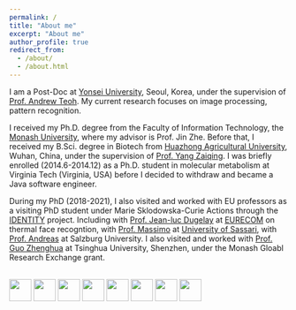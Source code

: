 ```yaml
---
permalink: /
title: "About me"
excerpt: "About me"
author_profile: true
redirect_from: 
  - /about/
  - /about.html
---
```



I am a Post-Doc at [Yonsei University](https://www.yonsei.ac.kr/), Seoul, Korea, under the supervision of [Prof. Andrew Teoh](https://scholar.google.com/citations?user=ueRkvQMAAAAJ&hl=en). My current research focuses on image processing, pattern recognition. 

I received my Ph.D. degree from the Faculty of Information Technology, the [Monash University](https://monash.edu/), where my advisor is Prof. Jin Zhe. 
Before that, I received my B.Sci. degree in Biotech from [Huazhong Agricultural University](http://www.hzau.edu.cn/), Wuhan, China, under the supervision of [Prof. Yang Zaiqing](https://lst.hzau.edu.cn/szdw/txjzg.htm). 
I was briefly enrolled (2014.6-2014.12) as a Ph.D. student in molecular metabolism at Virginia Tech (Virginia, USA) before I decided to withdraw and became a Java software engineer. 

During my PhD (2018-2021), I also visited and worked with EU professors as a visiting PhD student under Marie Sklodowska-Curie Actions through the [IDENTITY](https://warwick.ac.uk/fac/sci/dcs/research/df/identity/) project.
Including with [Prof. Jean-luc Dugelay](https://www.eurecom.fr/~dugelay/) at [EURECOM](https://www.eurecom.fr/) on thermal face recogntion, 
with [Prof. Massimo](https://scholar.google.com/citations?user=DdyCvCgAAAAJ&hl=en) at [University of Sassari](https://en.uniss.it/),
with [Prof. Andreas](https://www.cosy.sbg.ac.at/~uhl/) at Salzburg University. 
I also visited and worked with [Prof. Guo Zhenghua](https://scholar.google.com/citations?hl=en&user=dbR6bD0AAAAJ) at Tsinghua University, Shenzhen, under the Monash Gloabl Research Exchange grant.


<br/>
<div class="logo">
<a ><img src="/images/logo/monash.png" style="height: 40px;"></a>
<a ><img src="/images/logo/hzau.png" style="height: 40px;"></a>
<a ><img src="/images/logo/yonsei.png" style="height: 40px;"></a>
<a ><img src="/images/logo/Tsinghua.png" style="height: 40px;"></a>
<a ><img src="/images/logo/vt.jpg" style="height: 40px;"></a>
<a ><img src="/images/logo/EURECOM.jpg" style="height: 40px;"></a>
<a ><img src="/images/logo/uniss.png" style="height: 40px;"></a>
<a ><img src="/images/logo/Salzburg.png" style="height: 40px;"></a>
</div>

[comment]: <> (<a ><img src="/images/logo/TCL.png" style="height: 40px;"></a>)

[comment]: <> (He served as a visiting scholar under Marie Sklodowska-Curie Actions through the project entitled Computer Vision Enabled Multimedia Forensics and People Identication.)
